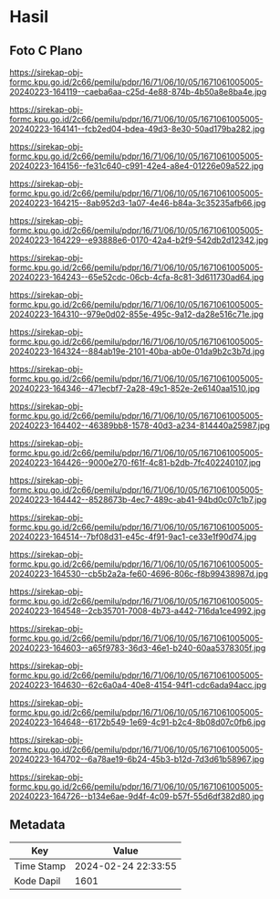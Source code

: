 # Hasil

## Foto C Plano

https://sirekap-obj-formc.kpu.go.id/2c66/pemilu/pdpr/16/71/06/10/05/1671061005005-20240223-164119--caeba6aa-c25d-4e88-874b-4b50a8e8ba4e.jpg

https://sirekap-obj-formc.kpu.go.id/2c66/pemilu/pdpr/16/71/06/10/05/1671061005005-20240223-164141--fcb2ed04-bdea-49d3-8e30-50ad179ba282.jpg

https://sirekap-obj-formc.kpu.go.id/2c66/pemilu/pdpr/16/71/06/10/05/1671061005005-20240223-164156--fe31c640-c991-42e4-a8e4-01226e09a522.jpg

https://sirekap-obj-formc.kpu.go.id/2c66/pemilu/pdpr/16/71/06/10/05/1671061005005-20240223-164215--8ab952d3-1a07-4e46-b84a-3c35235afb66.jpg

https://sirekap-obj-formc.kpu.go.id/2c66/pemilu/pdpr/16/71/06/10/05/1671061005005-20240223-164229--e93888e6-0170-42a4-b2f9-542db2d12342.jpg

https://sirekap-obj-formc.kpu.go.id/2c66/pemilu/pdpr/16/71/06/10/05/1671061005005-20240223-164243--65e52cdc-06cb-4cfa-8c81-3d611730ad64.jpg

https://sirekap-obj-formc.kpu.go.id/2c66/pemilu/pdpr/16/71/06/10/05/1671061005005-20240223-164310--979e0d02-855e-495c-9a12-da28e516c71e.jpg

https://sirekap-obj-formc.kpu.go.id/2c66/pemilu/pdpr/16/71/06/10/05/1671061005005-20240223-164324--884ab19e-2101-40ba-ab0e-01da9b2c3b7d.jpg

https://sirekap-obj-formc.kpu.go.id/2c66/pemilu/pdpr/16/71/06/10/05/1671061005005-20240223-164346--471ecbf7-2a28-49c1-852e-2e6140aa1510.jpg

https://sirekap-obj-formc.kpu.go.id/2c66/pemilu/pdpr/16/71/06/10/05/1671061005005-20240223-164402--46389bb8-1578-40d3-a234-814440a25987.jpg

https://sirekap-obj-formc.kpu.go.id/2c66/pemilu/pdpr/16/71/06/10/05/1671061005005-20240223-164426--9000e270-f61f-4c81-b2db-7fc402240107.jpg

https://sirekap-obj-formc.kpu.go.id/2c66/pemilu/pdpr/16/71/06/10/05/1671061005005-20240223-164442--8528673b-4ec7-489c-ab41-94bd0c07c1b7.jpg

https://sirekap-obj-formc.kpu.go.id/2c66/pemilu/pdpr/16/71/06/10/05/1671061005005-20240223-164514--7bf08d31-e45c-4f91-9ac1-ce33e1f90d74.jpg

https://sirekap-obj-formc.kpu.go.id/2c66/pemilu/pdpr/16/71/06/10/05/1671061005005-20240223-164530--cb5b2a2a-fe60-4696-806c-f8b99438987d.jpg

https://sirekap-obj-formc.kpu.go.id/2c66/pemilu/pdpr/16/71/06/10/05/1671061005005-20240223-164548--2cb35701-7008-4b73-a442-716da1ce4992.jpg

https://sirekap-obj-formc.kpu.go.id/2c66/pemilu/pdpr/16/71/06/10/05/1671061005005-20240223-164603--a65f9783-36d3-46e1-b240-60aa5378305f.jpg

https://sirekap-obj-formc.kpu.go.id/2c66/pemilu/pdpr/16/71/06/10/05/1671061005005-20240223-164630--62c6a0a4-40e8-4154-94f1-cdc6ada94acc.jpg

https://sirekap-obj-formc.kpu.go.id/2c66/pemilu/pdpr/16/71/06/10/05/1671061005005-20240223-164648--6172b549-1e69-4c91-b2c4-8b08d07c0fb6.jpg

https://sirekap-obj-formc.kpu.go.id/2c66/pemilu/pdpr/16/71/06/10/05/1671061005005-20240223-164702--6a78ae19-6b24-45b3-b12d-7d3d61b58967.jpg

https://sirekap-obj-formc.kpu.go.id/2c66/pemilu/pdpr/16/71/06/10/05/1671061005005-20240223-164726--b134e6ae-9d4f-4c09-b57f-55d6df382d80.jpg


## Metadata

| Key        | Value               |
| ---------- | ------------------- |
| Time Stamp | 2024-02-24 22:33:55 |
| Kode Dapil | 1601                |



